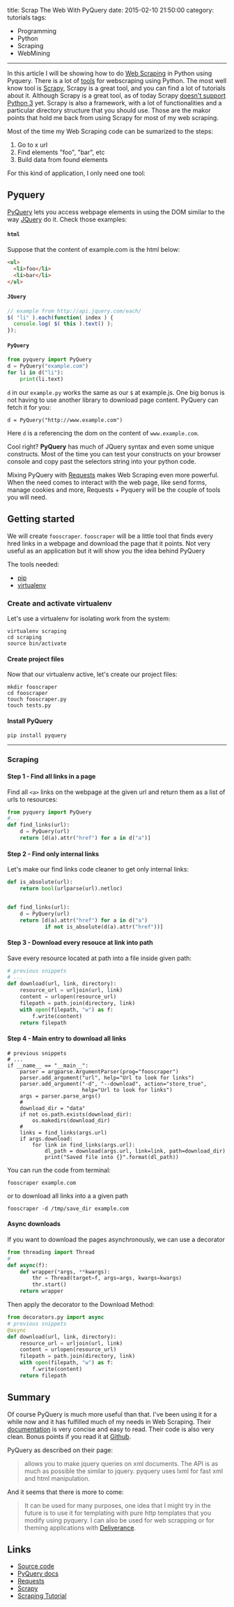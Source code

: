 title: Scrap The Web With PyQuery
date: 2015-02-10 21:50:00
category: tutorials
tags:
- Programming
- Python
- Scraping
- WebMining

---


In this article I will be showing how to do [Web Scraping](http://en.wikipedia.org/wiki/Web_scraping) in Python using Pyquery. There is a lot of [tools](http://docs.python-guide.org/en/latest/scenarios/scrape/) for webscraping using Python. The most well know tool is [Scrapy](http://scrapy.org/), Scrapy is a great tool, and you can find a lot of tutorials about it. Although Scrapy is a great tool, as of today Scrapy [doesn't support Python 3](http://doc.scrapy.org/en/latest/faq.html#does-scrapy-work-with-python-3) yet. Scrapy is also a framework, with a lot of functionalities and a particular directory structure that you should use. Those are the makor points that hold me back from using Scrapy for most of my web scraping.

Most of the time my Web Scraping code can be sumarized to the steps:

1. Go to x url
2. Find elements "foo", "bar", etc
3. Build data from found elements

For this kind of application, I only need one tool:

## Pyquery

[PyQuery](https://github.com/gawel/pyquery/) lets you access webpage elements in using the DOM similar to the way [JQuery](http://jquery.com/) do it. Check those examples:


#### `html`

Suppose that the content of example.com is the html below:

``` html example1.html
<ul>
  <li>foo</li>
  <li>bar</li>
</ul>
```

#### `JQuery`

``` javascript example1.js
// example from http://api.jquery.com/each/
$( "li" ).each(function( index ) {
  console.log( $( this ).text() );
});
```

#### `PyQuery`

``` python example1.py
from pyquery import PyQuery
d = PyQuery("example.com")
for li in d("li"):
    print(li.text)
```

`d` in our `example.py` works the same as our `$` at example.js. One big bonus is not having to use another library to download page content. PyQuery can fetch it for you:

    d = PyQuery("http://www.example.com")

Here `d` is a referencing the dom on the content of `www.example.com`.

Cool right? **PyQuery** has much of JQuery syntax and even some unique constructs. Most of the time you can test your constructs on your browser console and copy past the selectors string into your python code.

Mixing PyQuery with [Requests](http://docs.python-requests.org/en/latest/) makes Web Scraping even more powerful. When the need comes to interact with the web page, like send forms, manage cookies and more, Requests + Pyquery will be the couple of tools you will need.


## Getting started

We will create `fooscraper`. `fooscraper` will be a little tool that finds every hred links in a webpage and download the page that it points. Not very useful as an application but it will show you the idea behind PyQuery

The tools needed:

+ [pip](https://pypi.python.org/pypi/pip/)
+ [virtualenv](https://pypi.python.org/pypi/virtualenv)


### Create and activate virtualenv

Let's use a virtualenv for isolating work from the system:

    virtualenv scraping
    cd scraping
    source bin/activate


#### Create project files

Now that our virtualenv active, let's create our project files:

    mkdir fooscraper
    cd fooscraper
    touch fooscraper.py
    touch tests.py


#### Install PyQuery

    pip install pyquery

------

### Scraping


#### Step 1 - Find all links in a page

Find all `<a>` links on the webpage at the given url and return them as a list of urls to resources:

``` python archive.py
from pyquery import PyQuery
#...
def find_links(url):
    d = PyQuery(url)
    return [d(a).attr("href") for a in d("a")]
```


#### Step 2 - Find only internal links

Let's make our find links code cleaner to get only internal links:

``` python archive.py
def is_absolute(url):
    return bool(urlparse(url).netloc)


def find_links(url):
    d = PyQuery(url)
    return [d(a).attr("href") for a in d("a")
            if not is_absolute(d(a).attr("href"))]
```


#### Step 3 - Download every resouce at link into path

Save every resource located at path into a file inside given path:

``` python archive.py
# previous snippets
# ...
def download(url, link, directory):
    resource_url = urljoin(url, link)
    content = urlopen(resource_url)
    filepath = path.join(directory, link)
    with open(filepath, "w") as f:
        f.write(content)
    return filepath
```


#### Step 4 - Main entry to download all links

```
# previous snippets
# ...
if __name__ == "__main__":
    parser = argparse.ArgumentParser(prog="fooscraper")
    parser.add_argument("url", help="Url to look for links")
    parser.add_argument("-d", "--download", action="store_true",
                        help="Url to look for links")
    args = parser.parse_args()
    #
    download_dir = "data"
    if not os.path.exists(download_dir):
        os.makedirs(download_dir)
    #
    links = find_links(args.url)
    if args.download:
        for link in find_links(args.url):
            dl_path = download(args.url, link=link, path=download_dir)
            print("Saved file into {}".format(dl_path))

```


You can run the code from terminal:

    fooscraper example.com

or to download all links into a a given path

    fooscraper -d /tmp/save_dir example.com

#### Async downloads

If you want to download the pages asynchronously, we can use a decorator

``` python decorators.py
from threading import Thread
#
def async(f):
    def wrapper(*args, **kwargs):
        thr = Thread(target=f, args=args, kwargs=kwargs)
        thr.start()
    return wrapper
```

Then apply the decorator to the Download Method:

``` python archive.py
from decorators.py import async
# previous snippets
@async
def download(url, link, directory):
    resource_url = urljoin(url, link)
    content = urlopen(resource_url)
    filepath = path.join(directory, link)
    with open(filepath, "w") as f:
        f.write(content)
    return filepath
```

## Summary

Of course PyQuery is much more useful than that. I've been using it for a while now and it has fulfilled much of my needs in Web Scraping. Their
[documentation](https://pythonhosted.org/pyquery/index.html) is very concise and easy to read. Their code is also very clean. Bonus points if you read it at [Github](https://github.com/gawel/pyquery).

PyQuery as described on their page:

> allows you to make jquery queries on xml documents. The API is as much as possible the similar to jquery. pyquery uses lxml for fast xml and html manipulation.

And it seems that there is more to come:

> It can be used for many purposes, one idea that I might try in the future is to use it for templating with pure http templates that you modify using pyquery. I can also be used for web scrapping or for theming applications with [Deliverance](https://pythonhosted.org/Deliverance/).


## Links

- [Source code](http://localhost)
- [PyQuery docs](https://pythonhosted.org/pyquery/index.html)
- [Requests](https://pythonhosted.org/pyquery/index.html)
- [Scrapy](http://scrapy.org)
- [Scraping Tutorial](http://blog.miguelgrinberg.com/post/easy-web-scraping-with-python)
